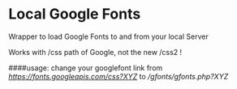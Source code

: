 # Local Google Fonts
Wrapper to load Google Fonts to and from your local Server

Works with /css path of Google, not the new /css2 !

####usage:
change your googlefont link from *https://fonts.googleapis.com/css?XYZ* to */gfonts/gfonts.php?XYZ*
